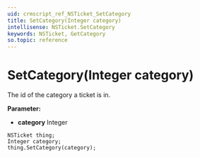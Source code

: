 ```yaml
---
uid: crmscript_ref_NSTicket_SetCategory
title: SetCategory(Integer category)
intellisense: NSTicket.SetCategory
keywords: NSTicket, GetCategory
so.topic: reference
---
```


# SetCategory(Integer category)

The id of the category a ticket is in.

**Parameter:** 
* **category** Integer

```crmscript
NSTicket thing;
Integer category;
thing.SetCategory(category);
```


